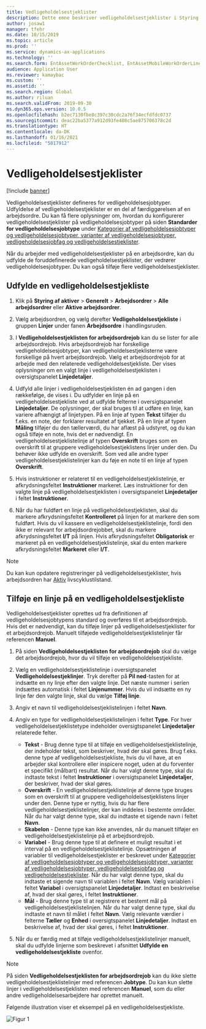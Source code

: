 ```yaml
---
title: Vedligeholdelsestjeklister
description: Dette emne beskriver vedligeholdelsestjeklister i Styring af aktiver.
author: josaw1
manager: tfehr
ms.date: 10/15/2019
ms.topic: article
ms.prod: ''
ms.service: dynamics-ax-applications
ms.technology: ''
ms.search.form: EntAssetWorkOrderChecklist, EntAssetMobileWorkOrderLineChecklistDetails
audience: Application User
ms.reviewer: kamaybac
ms.custom: ''
ms.assetid: ''
ms.search.region: Global
ms.author: riluan
ms.search.validFrom: 2019-09-30
ms.dyn365.ops.version: 10.0.5
ms.openlocfilehash: b2ec7130fbe8c397c30cdc2a76f34ecfdfdc0737
ms.sourcegitcommit: deac22ba5377a912d93fe408c5ae875706378c2d
ms.translationtype: HT
ms.contentlocale: da-DK
ms.lasthandoff: 01/16/2021
ms.locfileid: "5017912"
---
```

# <a name="maintenance-checklists"></a>Vedligeholdelsestjeklister

[!include [banner](../../includes/banner.md)]



Vedligeholdelsestjeklister defineres for vedligeholdelsesjobtyper. Udfyldelse af vedligeholdelsestjeklister er en del af færdiggørelsen af en arbejdsordre. Du kan få flere oplysninger om, hvordan du konfigurerer vedligeholdelsestjeklister på vedligeholdelsesjobtyper på siden **Standarder for vedligeholdelsesjobtype** under [Kategorier af vedligeholdelsesjobtyper og vedligeholdelsesjobtyper, varianter af vedligeholdelsesjobtyper, vedligeholdelsesjobfag og vedligeholdelsestjeklister](../setup-for-work-orders/job-groups-and-job-types-variants-trades-and-checklists.md).

Når du arbejder med vedligeholdelsestjeklister på en arbejdsordre, kan du udfylde de foruddefinerede vedligeholdelsestjeklister, der vedrører vedligeholdelsesjobtyper. Du kan også tilføje flere vedligeholdelsestjeklister.


## <a name="fill-in-a-maintenance-checklist"></a>Udfylde en vedligeholdelsestjekliste

1. Klik på **Styring af aktiver** > **Generelt** > **Arbejdsordrer** > **Alle arbejdsordrer** eller **Aktive arbejdsordrer**.

2. Vælg arbejdsordren, og vælg derefter **Vedligeholdelsestjekliste** i gruppen **Linjer** under fanen **Arbejdsordre** i handlingsruden.

3. I **Vedligeholdelsestjeklisten for arbejdsordrejob** kan du se lister for alle arbejdsordrejob. Hvis arbejdsordrejob har forskellige vedligeholdelsesjobtyper, kan vedligeholdelsestjeklisterne være forskellige på hvert arbejdsordrejob. Vælg et arbejdsordrejob for at arbejde med den relaterede vedligeholdelsestjekliste. Der vises oplysninger om en valgt linje i vedligeholdelsestjeklisten i oversigtspanelet **Linjedetaljer**.

4. Udfyld alle linjer i vedligeholdelsestjeklisten én ad gangen i den rækkefølge, de vises i. Du udfylder en linje på en vedligeholdelsestjekliste ved at udfylde felterne i oversigtspanelet **Linjedetaljer**. De oplysninger, der skal bruges til at udføre en linje, kan variere afhængigt af linjetypen. På en linje af typen **Tekst** tilføjer du f.eks. en note, der forklarer resultatet af tjekket. På en linje af typen **Måling** tilføjer du den tællerværdi, du har aflæst på udstyret, og du kan også tilføje en note, hvis det er nødvendigt. En vedligeholdelsestjeklistelinje af typen **Overskrift** bruges som en overskrift til at gruppere vedligeholdelsestjeklistens linjer under den. Du behøver ikke udfylde en overskrift. Som ved alle andre typer vedligeholdelsestjeklistelinjer kan du føje en note til en linje af typen **Overskrift**.

5. Hvis instruktioner er relateret til en vedligeholdelsestjeklistelinje, er afkrydsningsfeltet **Instruktioner** markeret. Læs instruktioner for den valgte linje på vedligeholdelsestjeklisten i oversigtspanelet **Linjedetaljer** i feltet **Instruktioner**.

6. Når du har fuldført en linje på vedligeholdelsestjeklisten, skal du markere afkrydsningsfeltet **Kontrolleret** på linjen for at markere den som fuldført. Hvis du vil kassere en vedligeholdelsestjeklistelinje, fordi den ikke er relevant for arbejdsordrejobbet, skal du markere afkrydsningsfeltet **I/T** på linjen. Hvis afkrydsningsfeltet **Obligatorisk** er markeret på en vedligeholdelsestjeklistelinje, skal du enten markere afkrydsningsfeltet **Markeret** eller **I/T**.

>[!NOTE]
>Du kan kun opdatere registreringer på vedligeholdelsestjeklister, hvis arbejdsordren har [Aktiv](../setup-for-work-orders/work-order-lifecycle-states.md) livscyklustilstand.  


## <a name="add-a-maintenance-checklist-line"></a>Tilføje en linje på en vedligeholdelsestjekliste

Vedligeholdelsestjeklister oprettes ud fra definitionen af vedligeholdelsesjobtypens standard og overføres til et arbejdsordrejob. Hvis det er nødvendigt, kan du tilføje linjer på vedligeholdelsestjeklister for et arbejdsordrejob. Manuelt tilføjede vedligeholdelsestjeklistelinjer får referencen **Manuel**.

1. På siden **Vedligeholdelsestjeklisten for arbejdsordrejob** skal du vælge det arbejdsordrejob, hvor du vil tilføje en vedligeholdelsestjekliste.

2. Vælg en vedligeholdelsestjeklistelinje i oversigtspanelet **Vedligeholdelsestjeklinjer**. Tryk derefter på **Pil ned**-tasten for at indsætte en ny linje efter den valgte linje. Det næste nummer i serien indsættes automatisk i feltet **Linjenummer**. Hvis du vil indsætte en ny linje før den valgte linje, skal du vælge **Tilføj linje**. 

3. Angiv et navn til vedligeholdelsestjeklistelinjen i feltet **Navn**.

4. Angiv en type for vedligeholdelsestjeklistelinjen i feltet **Type**. For hver vedligeholdelsestjeklistetype indeholder oversigtspanelet **Linjedetaljer** relaterede felter.
    - **Tekst** - Brug denne type til at tilføje en vedligeholdelsestjeklistelinje, der indeholder tekst, som beskriver, hvad der skal gøres. Brug f.eks. denne type af vedligeholdelsestjekliste, hvis du vil have, at en arbejder skal kontrollere eller inspicere noget, uden at du forventer et specifikt (målbart) resultat. Når du har valgt denne type, skal du indtaste tekst i feltet **Instruktioner** i oversigtspanelet **Linjedetaljer**, der beskriver, hvad der skal gøres.
    - **Overskrift** - En vedligeholdelsestjeklistelinje af denne type bruges som en overskrift til at gruppere vedligeholdelsestjeklistens linjer under den. Denne type er nyttig, hvis du har flere vedligeholdelsestjeklistelinjer, der kan inddeles i bestemte områder. Når du har valgt denne type, skal du indtaste et sigende navn i feltet **Navn**.
    - **Skabelon** - Denne type kan ikke anvendes, når du manuelt tilføjer en vedligeholdelsestjeklistelinje på et arbejdsordrejob.  
    - **Variabel** - Brug denne type til at definere et muligt resultat i et interval på en vedligeholdelsestjeklistelinje. Opsætningen af variabler til vedligeholdelsestjeklister er beskrevet under [Kategorier af vedligeholdelsesjobtyper og vedligeholdelsesjobtyper, varianter af vedligeholdelsesjobtyper, vedligeholdelsesjobfag og vedligeholdelsestjeklister](../setup-for-work-orders/job-groups-and-job-types-variants-trades-and-checklists.md). Når du har valgt denne type, skal du indtaste et sigende navn til variablen i feltet **Navn**. Vælg variablen i feltet **Variabel** i oversigtspanelet **Linjedetaljer**. Indtast en beskrivelse af, hvad der skal gøres, i feltet **Instruktioner**.
    - **Mål** - Brug denne type til at registrere et bestemt mål på vedligeholdelsestjeklistelinjen. Når du har valgt denne type, skal du indtaste et navn til målet i feltet **Navn**. Vælg relevante værdier i felterne **Tæller** og **Enhed** i oversigtspanelet **Linjedetaljer**. Indtast en beskrivelse af, hvad der skal gøres, i feltet **Instruktioner**.

5. Når du er færdig med at tilføje vedligeholdelsestjeklistelinjer manuelt, skal du udfylde linjerne som beskrevet i afsnittet **Udfylde en vedligeholdelsestjekliste** ovenfor.

>[!NOTE]
>På siden **Vedligeholdelsestjeklisten for arbejdsordrejob** kan du ikke slette vedligeholdelsestjeklistelinjer med referencen **Jobtype**. Du kan kun slette linjer i vedligeholdelsestjeklisten med referencen **Manuel**, som du eller andre vedligeholdelsesarbejdere har oprettet manuelt.

Følgende illustration viser et eksempel på en vedligeholdelsestjekliste.

![Figur 1](media/14-work-orders.png)

